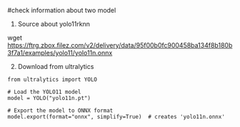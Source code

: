 #check information about two model


1. Source about yolo11rknn 

wget https://ftrg.zbox.filez.com/v2/delivery/data/95f00b0fc900458ba134f8b180b3f7a1/examples/yolo11/yolo11n.onnx

2. Download from ultralytics

```
from ultralytics import YOLO

# Load the YOLO11 model
model = YOLO("yolo11n.pt")

# Export the model to ONNX format
model.export(format="onnx", simplify=True)  # creates 'yolo11n.onnx'

```


